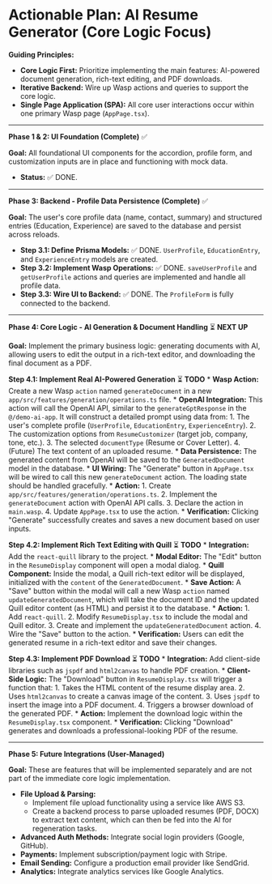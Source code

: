 # Actionable Plan: AI Resume Generator (Core Logic Focus)

**Guiding Principles:**
*   **Core Logic First:** Prioritize implementing the main features: AI-powered document generation, rich-text editing, and PDF downloads.
*   **Iterative Backend:** Wire up Wasp actions and queries to support the core logic.
*   **Single Page Application (SPA):** All core user interactions occur within one primary Wasp page (`AppPage.tsx`).

---

**Phase 1 & 2: UI Foundation (Complete)** ✅

**Goal:** All foundational UI components for the accordion, profile form, and customization inputs are in place and functioning with mock data.
*   **Status:** ✅ DONE.

---

**Phase 3: Backend - Profile Data Persistence (Complete)** ✅

**Goal:** The user's core profile data (name, contact, summary) and structured entries (Education, Experience) are saved to the database and persist across reloads.
*   **Step 3.1: Define Prisma Models:** ✅ DONE. `UserProfile`, `EducationEntry`, and `ExperienceEntry` models are created.
*   **Step 3.2: Implement Wasp Operations:** ✅ DONE. `saveUserProfile` and `getUserProfile` actions and queries are implemented and handle all profile data.
*   **Step 3.3: Wire UI to Backend:** ✅ DONE. The `ProfileForm` is fully connected to the backend.

---

**Phase 4: Core Logic - AI Generation & Document Handling** ⏳ **NEXT UP**

**Goal:** Implement the primary business logic: generating documents with AI, allowing users to edit the output in a rich-text editor, and downloading the final document as a PDF.

**Step 4.1: Implement Real AI-Powered Generation** ⏳ **TODO**
    *   **Wasp Action:** Create a new Wasp `action` named `generateDocument` in a new `app/src/features/generation/operations.ts` file.
    *   **OpenAI Integration:** This action will call the OpenAI API, similar to the `generateGptResponse` in the `@/demo-ai-app`. It will construct a detailed prompt using data from:
        1.  The user's complete profile (`UserProfile`, `EducationEntry`, `ExperienceEntry`).
        2.  The customization options from `ResumeCustomizer` (target job, company, tone, etc.).
        3.  The selected `documentType` (Resume or Cover Letter).
        4.  (Future) The text content of an uploaded resume.
    *   **Data Persistence:** The generated content from OpenAI will be saved to the `GeneratedDocument` model in the database.
    *   **UI Wiring:** The "Generate" button in `AppPage.tsx` will be wired to call this new `generateDocument` action. The loading state should be handled gracefully.
    *   **Action:**
        1. Create `app/src/features/generation/operations.ts`.
        2. Implement the `generateDocument` action with OpenAI API calls.
        3. Declare the action in `main.wasp`.
        4. Update `AppPage.tsx` to use the action.
    *   **Verification:** Clicking "Generate" successfully creates and saves a new document based on user inputs.

**Step 4.2: Implement Rich Text Editing with Quill** ⏳ **TODO**
    *   **Integration:** Add the `react-quill` library to the project.
    *   **Modal Editor:** The "Edit" button in the `ResumeDisplay` component will open a modal dialog.
    *   **Quill Component:** Inside the modal, a Quill rich-text editor will be displayed, initialized with the `content` of the `GeneratedDocument`.
    *   **Save Action:** A "Save" button within the modal will call a new Wasp `action` named `updateGeneratedDocument`, which will take the document ID and the updated Quill editor content (as HTML) and persist it to the database.
    *   **Action:**
        1. Add `react-quill`.
        2. Modify `ResumeDisplay.tsx` to include the modal and Quill editor.
        3. Create and implement the `updateGeneratedDocument` action.
        4. Wire the "Save" button to the action.
    *   **Verification:** Users can edit the generated resume in a rich-text editor and save their changes.

**Step 4.3: Implement PDF Download** ⏳ **TODO**
    *   **Integration:** Add client-side libraries such as `jspdf` and `html2canvas` to handle PDF creation.
    *   **Client-Side Logic:** The "Download" button in `ResumeDisplay.tsx` will trigger a function that:
        1.  Takes the HTML content of the resume display area.
        2.  Uses `html2canvas` to create a canvas image of the content.
        3.  Uses `jspdf` to insert the image into a PDF document.
        4.  Triggers a browser download of the generated PDF.
    *   **Action:** Implement the download logic within the `ResumeDisplay.tsx` component.
    *   **Verification:** Clicking "Download" generates and downloads a professional-looking PDF of the resume.

---

**Phase 5: Future Integrations (User-Managed)**

**Goal:** These are features that will be implemented separately and are not part of the immediate core logic implementation.
*   **File Upload & Parsing:**
    *   Implement file upload functionality using a service like AWS S3.
    *   Create a backend process to parse uploaded resumes (PDF, DOCX) to extract text content, which can then be fed into the AI for regeneration tasks.
*   **Advanced Auth Methods:** Integrate social login providers (Google, GitHub).
*   **Payments:** Implement subscription/payment logic with Stripe.
*   **Email Sending:** Configure a production email provider like SendGrid.
*   **Analytics:** Integrate analytics services like Google Analytics.
